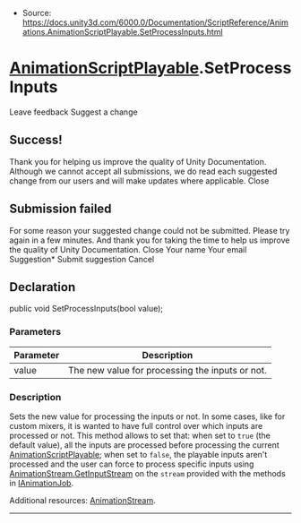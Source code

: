 * Source: https://docs.unity3d.com/6000.0/Documentation/ScriptReference/Animations.AnimationScriptPlayable.SetProcessInputs.html

#  [AnimationScriptPlayable](https://docs.unity3d.com/6000.0/Documentation/ScriptReference/Animations.AnimationScriptPlayable.html).SetProcessInputs
Leave feedback
Suggest a change
## Success!
Thank you for helping us improve the quality of Unity Documentation. Although we cannot accept all submissions, we do read each suggested change from our users and will make updates where applicable.
Close
## Submission failed
For some reason your suggested change could not be submitted. Please <a>try again</a> in a few minutes. And thank you for taking the time to help us improve the quality of Unity Documentation.
Close
Your name Your email Suggestion* Submit suggestion
Cancel
## Declaration
public void SetProcessInputs(bool value); 
### Parameters
Parameter | Description  
---|---  
value | The new value for processing the inputs or not.  
### Description
Sets the new value for processing the inputs or not.
In some cases, like for custom mixers, it is wanted to have full control over which inputs are processed or not. This method allows to set that: when set to `true` (the default value), all the inputs are processed before processing the current [AnimationScriptPlayable](https://docs.unity3d.com/6000.0/Documentation/ScriptReference/Animations.AnimationScriptPlayable.html); when set to `false`, the playable inputs aren't processed and the user can force to process specific inputs using [AnimationStream.GetInputStream](https://docs.unity3d.com/6000.0/Documentation/ScriptReference/Animations.AnimationStream.GetInputStream.html) on the `stream` provided with the methods in [IAnimationJob](https://docs.unity3d.com/6000.0/Documentation/ScriptReference/Animations.IAnimationJob.html).  
  
Additional resources: [AnimationStream](https://docs.unity3d.com/6000.0/Documentation/ScriptReference/Animations.AnimationStream.html).
* * *
